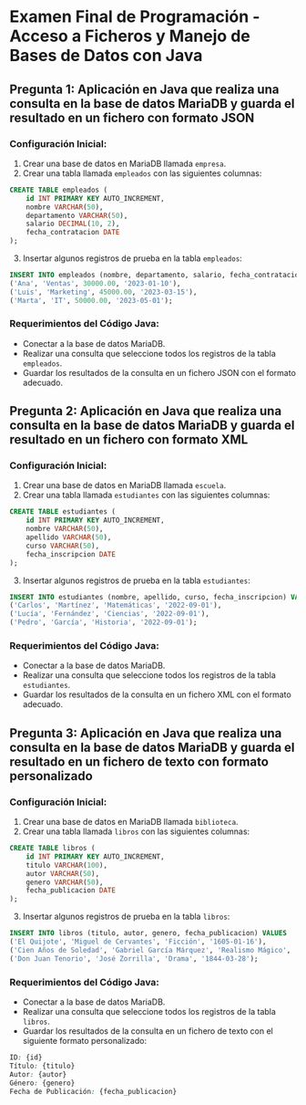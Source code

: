 # Examen Final de Programación - Acceso a Ficheros y Manejo de Bases de Datos con Java

## Pregunta 1: Aplicación en Java que realiza una consulta en la base de datos MariaDB y guarda el resultado en un fichero con formato JSON

### Configuración Inicial:

1. Crear una base de datos en MariaDB llamada `empresa`.
2. Crear una tabla llamada `empleados` con las siguientes columnas:

```sql
CREATE TABLE empleados (
    id INT PRIMARY KEY AUTO_INCREMENT,
    nombre VARCHAR(50),
    departamento VARCHAR(50),
    salario DECIMAL(10, 2),
    fecha_contratacion DATE
);
```

3. Insertar algunos registros de prueba en la tabla `empleados`:

```sql
INSERT INTO empleados (nombre, departamento, salario, fecha_contratacion) VALUES
('Ana', 'Ventas', 30000.00, '2023-01-10'),
('Luis', 'Marketing', 45000.00, '2023-03-15'),
('Marta', 'IT', 50000.00, '2023-05-01');
```

### Requerimientos del Código Java:

- Conectar a la base de datos MariaDB.
- Realizar una consulta que seleccione todos los registros de la tabla `empleados`.
- Guardar los resultados de la consulta en un fichero JSON con el formato adecuado.

## Pregunta 2: Aplicación en Java que realiza una consulta en la base de datos MariaDB y guarda el resultado en un fichero con formato XML

### Configuración Inicial:

1. Crear una base de datos en MariaDB llamada `escuela`.
2. Crear una tabla llamada `estudiantes` con las siguientes columnas:

```sql
CREATE TABLE estudiantes (
    id INT PRIMARY KEY AUTO_INCREMENT,
    nombre VARCHAR(50),
    apellido VARCHAR(50),
    curso VARCHAR(50),
    fecha_inscripcion DATE
);
```

3. Insertar algunos registros de prueba en la tabla `estudiantes`:

```sql
INSERT INTO estudiantes (nombre, apellido, curso, fecha_inscripcion) VALUES
('Carlos', 'Martínez', 'Matemáticas', '2022-09-01'),
('Lucía', 'Fernández', 'Ciencias', '2022-09-01'),
('Pedro', 'García', 'Historia', '2022-09-01');
```

### Requerimientos del Código Java:

- Conectar a la base de datos MariaDB.
- Realizar una consulta que seleccione todos los registros de la tabla `estudiantes`.
- Guardar los resultados de la consulta en un fichero XML con el formato adecuado.

## Pregunta 3: Aplicación en Java que realiza una consulta en la base de datos MariaDB y guarda el resultado en un fichero de texto con formato personalizado

### Configuración Inicial:

1. Crear una base de datos en MariaDB llamada `biblioteca`.
2. Crear una tabla llamada `libros` con las siguientes columnas:

```sql
CREATE TABLE libros (
    id INT PRIMARY KEY AUTO_INCREMENT,
    titulo VARCHAR(100),
    autor VARCHAR(50),
    genero VARCHAR(50),
    fecha_publicacion DATE
);
```

3. Insertar algunos registros de prueba en la tabla `libros`:

```sql
INSERT INTO libros (titulo, autor, genero, fecha_publicacion) VALUES
('El Quijote', 'Miguel de Cervantes', 'Ficción', '1605-01-16'),
('Cien Años de Soledad', 'Gabriel García Márquez', 'Realismo Mágico', '1967-05-30'),
('Don Juan Tenorio', 'José Zorrilla', 'Drama', '1844-03-28');
```

### Requerimientos del Código Java:

- Conectar a la base de datos MariaDB.
- Realizar una consulta que seleccione todos los registros de la tabla `libros`.
- Guardar los resultados de la consulta en un fichero de texto con el siguiente formato personalizado:

```css
ID: {id}
Título: {titulo}
Autor: {autor}
Género: {genero}
Fecha de Publicación: {fecha_publicacion}
```